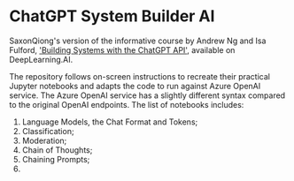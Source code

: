 # ChatGPT System Builder AI

SaxonQiong's version of the informative course by Andrew Ng and Isa Fulford, ['Building Systems with the ChatGPT API'](https://learn.deeplearning.ai/chatgpt-building-system/), available on DeepLearning.AI.

The repository follows on-screen instructions to recreate their practical Jupyter notebooks and adapts the code to run against Azure OpenAI service. The Azure OpenAI service has a slightly different syntax compared to the original OpenAI endpoints. The list of notebooks includes:

1. Language Models, the Chat Format and Tokens;
2. Classification;
3. Moderation;
4. Chain of Thoughts;
5. Chaining Prompts;
6.